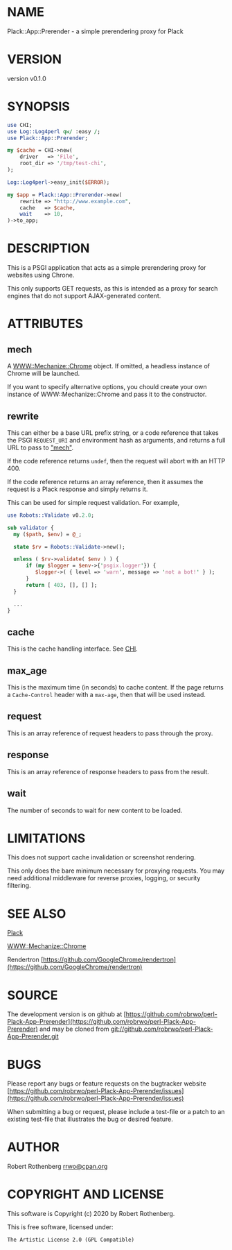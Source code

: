# NAME

Plack::App::Prerender - a simple prerendering proxy for Plack

# VERSION

version v0.1.0

# SYNOPSIS

```perl
use CHI;
use Log::Log4perl qw/ :easy /;
use Plack::App::Prerender;

my $cache = CHI->new(
    driver   => 'File',
    root_dir => '/tmp/test-chi',
);

Log::Log4perl->easy_init($ERROR);

my $app = Plack::App::Prerender->new(
    rewrite => "http://www.example.com",
    cache   => $cache,
    wait    => 10,
)->to_app;
```

# DESCRIPTION

This is a PSGI application that acts as a simple prerendering proxy
for websites using Chrone.

This only supports GET requests, as this is intended as a proxy for
search engines that do not support AJAX-generated content.

# ATTRIBUTES

## mech

A [WWW::Mechanize::Chrome](https://metacpan.org/pod/WWW::Mechanize::Chrome) object. If omitted, a headless instance of
Chrome will be launched.

If you want to specify alternative options, you chould create your own
instance of WWW::Mechanize::Chrome and pass it to the constructor.

## rewrite

This can either be a base URL prefix string, or a code reference that
takes the PSGI `REQUEST_URI` and environment hash as arguments, and
returns a full URL to pass to ["mech"](#mech).

If the code reference returns `undef`, then the request will abort
with an HTTP 400.

If the code reference returns an array reference, then it assumes the
request is a Plack response and simply returns it.

This can be used for simple request validation.  For example,

```perl
use Robots::Validate v0.2.0;

sub validator {
  my ($path, $env) = @_;

  state $rv = Robots::Validate->new();

  unless ( $rv->validate( $env ) ) {
      if (my $logger = $env->{'psgix.logger'}) {
         $logger->( { level => 'warn', message => 'not a bot!' } );
      }
      return [ 403, [], [] ];
  }

  ...
}
```

## cache

This is the cache handling interface. See [CHI](https://metacpan.org/pod/CHI).

## max\_age

This is the maximum time (in seconds) to cache content.  If the page
returns a `Cache-Control` header with a `max-age`, then that will be
used instead.

## request

This is an array reference of request headers to pass through the
proxy.

## response

This is an array reference of response headers to pass from the
result.

## wait

The number of seconds to wait for new content to be loaded.

# LIMITATIONS

This does not support cache invalidation or screenshot rendering.

This only does the bare minimum necessary for proxying requests. You
may need additional middleware for reverse proxies, logging, or
security filtering.

# SEE ALSO

[Plack](https://metacpan.org/pod/Plack)

[WWW::Mechanize::Chrome](https://metacpan.org/pod/WWW::Mechanize::Chrome)

Rendertron [https://github.com/GoogleChrome/rendertron](https://github.com/GoogleChrome/rendertron)

# SOURCE

The development version is on github at [https://github.com/robrwo/perl-Plack-App-Prerender](https://github.com/robrwo/perl-Plack-App-Prerender)
and may be cloned from [git://github.com/robrwo/perl-Plack-App-Prerender.git](git://github.com/robrwo/perl-Plack-App-Prerender.git)

# BUGS

Please report any bugs or feature requests on the bugtracker website
[https://github.com/robrwo/perl-Plack-App-Prerender/issues](https://github.com/robrwo/perl-Plack-App-Prerender/issues)

When submitting a bug or request, please include a test-file or a
patch to an existing test-file that illustrates the bug or desired
feature.

# AUTHOR

Robert Rothenberg <rrwo@cpan.org>

# COPYRIGHT AND LICENSE

This software is Copyright (c) 2020 by Robert Rothenberg.

This is free software, licensed under:

```
The Artistic License 2.0 (GPL Compatible)
```
